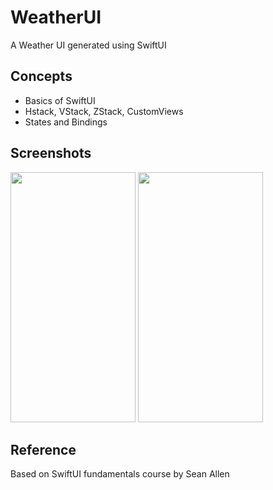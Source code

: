 # WeatherUI
A Weather UI generated using SwiftUI

## Concepts
* Basics of SwiftUI
* Hstack, VStack, ZStack, CustomViews
* States and Bindings

## Screenshots

<p float="left">
  <img src="https://user-images.githubusercontent.com/53428109/213904385-c451943d-1797-4de8-a308-c7f8af6b063a.png" width="200" height="400" />
  <img src="https://user-images.githubusercontent.com/53428109/213904386-e81d91c4-e3b6-4642-b576-00309e933845.png" width="200" height="400" />
</p>

## Reference
Based on SwiftUI fundamentals course by Sean Allen
